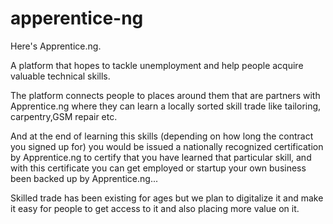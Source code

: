# apperentice-ng
Here's Apprentice.ng.  

A platform that hopes to tackle unemployment and help people acquire valuable technical skills.   

The platform connects people to places around them that are partners with Apprentice.ng where they can learn a locally sorted skill trade like tailoring, carpentry,GSM repair etc.   

And at the end of learning this skills (depending on how long the contract you signed up for) you would be issued a nationally recognized certification by Apprentice.ng to certify that you have learned that particular skill, and with this certificate you can get employed or startup your own business been backed up by Apprentice.ng...  

Skilled trade has been existing for ages but we plan to digitalize it and make it easy for people to get access to it and also placing more value on it.

